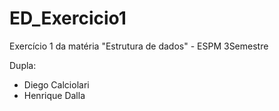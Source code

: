 # ED_Exercicio1
Exercício 1 da matéria "Estrutura de dados" - ESPM 3Semestre

Dupla:
  - Diego Calciolari
  - Henrique Dalla
